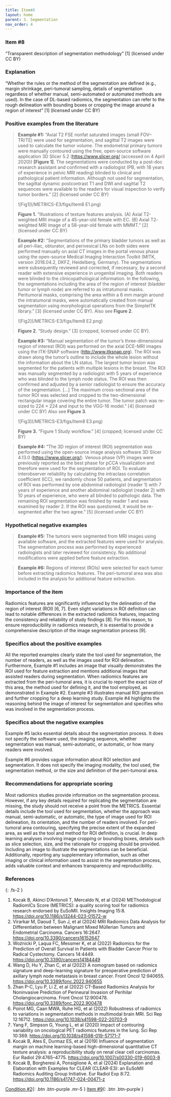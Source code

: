 ```yaml
---
title: Item#8
layout: home
parent: 3. Segmentation
nav_order: 4
---
```


### Item #8
“Transparent description of segmentation methodology” [1]  (licensed under CC BY)
### Explanation
“Whether the rules or the method of the segmentation are defined (e.g., margin shrinkage, peri-tumoral sampling, details of segmentation regardless of whether manual, semi-automated or automated methods are used). In the case of DL-based radiomics, the segmentation can refer to the rough delineation with bounding boxes or cropping the image around a region of interest” [1]  (licensed under CC BY)
### Positive examples from the literature
> **Example #1:** “Axial T2 FSE nonfat saturated images (small FOV–TR/TE) were used for segmentation, and sagittal T2 images were used to calculate the tumor volume. The endometrial primary tumors were manually contoured using the free, open-source software application 3D Slicer 5.2 (https://www.slicer.org/ (accessed on 4 April 2020)) **[Figure 1]**. The segmentations were conducted by a post-doc research assistant and confirmed with a radiologist (PB, with 18 years of experience in pelvic MRI reading) blinded to clinical and pathological patient information. Although not used for segmentation, the sagittal dynamic postcontrast T1 and DWI and sagittal T2 sequences were available to the readers for visual inspection to verify tumor borders.” [2] (licensed under CC BY)
>
>![Fig1](/METRICS-E3/figs/Item8 E1.png) 
>
> **Figure 1.** “Illustrations of texture features analysis. (A) Axial T2-weighted MRI image of a 45-year-old female with EC. (B) Axial T2- weighted MRI image of a 58-year-old female with MMMT.” [2] (licensed under CC BY)

> **Example #2:** “Segmentations of the primary bladder tumors as well as all peri-iliac, obturator, and perivesical LNs on both sides were performed manually on axial CT images in the portal venous phase using the open-source Medical Imaging Interaction Toolkit (MITK, version 2018.04.2, DKFZ, Heidelberg, Germany). The segmentations were subsequently reviewed and corrected, if necessary, by a second reader with extensive experience in urogenital imaging. Both readers were blinded to the clinicopathological information. In the following, the segmentations including the area of the region of interest (bladder tumor or lymph node) are referred to as intratumoral masks. Peritumoral masks, comprising the area within a 6 mm margin around the intratumoral masks, were automatically created from manual segmentation using morphological operations from the SimpleITK library.”  [3] (licensed under CC BY). 
Also see **Figure 2**.
>
>![Fig2](/METRICS-E3/figs/Item8 E2.png) 
> 
> **Figure 2**. “Study design.” [3] (cropped, licensed under CC BY).

> **Example #3:** “Manual segmentation of the tumor’s three-dimensional region of interest (ROI) was performed on the axial DCE-MRI images using the ITK-SNAP software (http://www.itksnap.org). The ROI was drawn along the tumor’s outline to include the whole lesion without the information about the LN status. The largest tumor lesion was segmented for the patients with multiple lesions in the breast. The ROI was manually segmented by a radiologist with 5 years of experience who was blinded to the lymph node status. The ROI was then confirmed and adjusted by a senior radiologist to ensure the accuracy of the segmentation. […] The maximum cross-sectional area of the tumor ROI was selected and cropped to the two-dimensional rectangular image covering the entire tumor. The tumor patch was re-sized to 224 × 224 and input to the VGG-16 model.” [4]  (licensed under CC BY)
Also see **Figure 3**.
>
>![Fig3](/METRICS-E3/figs/Item8 E3.png) 
>
> **Figure 3.** “Figure 1 Study workflow.” [4]  (cropped; licensed under CC BY)

> **Example #4:** “The 3D region of interest (ROI) segmentation was performed using the open-source image analysis software 3D Slicer 4.13.0 (https://www.slicer.org/). Venous phase (VP) images were previously reported as the best phase for pCCA visualization and therefore were used for the segmentation of ROI. To evaluate interobserver reliability by calculating the intraclass correlation coefficient (ICC), we randomly chose 50 patients, and segmentation of ROI was performed by one abdominal radiologist (reader 1) with 7 years of experience and another abdominal radiologist (reader 2) with 10 years of experience, who were all blinded to pathologic data. The remaining ROI segmentation was finished by reader 1 and was examined by reader 2. If the ROI was questioned, it would be re-segmented after the two agree.” [5] (licensed under CC BY)

### Hypothetical negative examples
> **Example #5:** The tumors were segmented from MRI images using available software, and the extracted features were used for analysis. The segmentation process was performed by experienced radiologists and later reviewed for consistency. No additional modifications were applied before feature extraction.

> **Example #6:** Regions of interest (ROIs) were selected for each tumor before extracting radiomics features. The peri-tumoral area was also included in the analysis for additional feature extraction.

### Importance of the item 
Radiomics features are significantly influenced by the delineation of the region of interest (ROI) [6, 7]. Even slight variations in ROI definition can lead to notable differences in the extracted radiomics features, impacting the consistency and reliability of study findings [8]. For this reason, to ensure reproducibility in radiomics research, it is essential to provide a comprehensive description of the image segmentation process [9]. 

### Specifics about the positive examples
All the reported examples clearly state the tool used for segmentation, the number of readers, as well as the images used for ROI delineation. Furthermore, Example #1 includes an image that visually demonstrates the ROI used for feature extraction and mentions additional images that assisted readers during segmentation. When radiomics features are extracted from the peri-tumoral area, it is crucial to report the exact size of this area, the method used for defining it, and the tool employed, as demonstrated in Example #2. Example #3 illustrates manual ROI generation and further cropping for a deep learning study. Example #4 highlights the reasoning behind the image of interest for segmentation and specifies who was involved in the segmentation process. 

### Specifics about the negative examples
Example #5 lacks essential details about the segmentation process. It does not specify the software used, the imaging sequence, whether segmentation was manual, semi-automatic, or automatic, or how many readers were involved. 

Example #6 provides vague information about ROI selection and segmentation. It does not specify the imaging modality, the tool used, the segmentation method, or the size and definition of the peri-tumoral area.

### Recommendations for appropriate scoring
Most radiomics studies provide information on the segmentation process. However, if any key details required for replicating the segmentation are missing, the study should not receive a point from the METRICS. Essential details include the tool used for segmentation, whether the approach was manual, semi-automatic, or automatic, the type of image used for ROI delineation, its orientation, and the number of readers involved. For peri-tumoral area contouring, specifying the precise extent of the expanded area, as well as the tool and method for ROI definition, is crucial. In deep learning analyses involving image cropping or bounding boxes, details such as slice selection, size, and the rationale for cropping should be provided. Including an image to illustrate the segmentations can be beneficial. Additionally, reporting any supplementary information, such as other imaging or clinical information used to assist in the segmentation process, adds valuable context and enhances transparency and reproducibility.

### References

{: .fs-2 }

1. 	Kocak B, Akinci D’Antonoli T, Mercaldo N, et al (2024) METhodological RadiomICs Score (METRICS): a quality scoring tool for radiomics research endorsed by EuSoMII. Insights Imaging 15:8. https://doi.org/10.1186/s13244-023-01572-w
2. 	Virarkar M, Daoud T, Sun J, et al (2024) MRI Radiomics Data Analysis for Differentiation between Malignant Mixed Müllerian Tumors and Endometrial Carcinoma. Cancers 16:2647. https://doi.org/10.3390/cancers16152647
3. 	Woźnicki P, Laqua FC, Messmer K, et al (2022) Radiomics for the Prediction of Overall Survival in Patients with Bladder Cancer Prior to Radical Cystectomy. Cancers 14:4449. https://doi.org/10.3390/cancers14184449
4. 	Wang D, Hu Y, Zhan C, et al (2022) A nomogram based on radiomics signature and deep-learning signature for preoperative prediction of axillary lymph node metastasis in breast cancer. Front Oncol 12:940655. https://doi.org/10.3389/fonc.2022.940655
5. 	Zhan P-C, Lyu P, Li Z, et al (2022) CT-Based Radiomics Analysis for Noninvasive Prediction of Perineural Invasion of Perihilar Cholangiocarcinoma. Front Oncol 12:900478. https://doi.org/10.3389/fonc.2022.900478
6. 	Poirot MG, Caan MWA, Ruhe HG, et al (2022) Robustness of radiomics to variations in segmentation methods in multimodal brain MRI. Sci Rep 12:16712. https://doi.org/10.1038/s41598-022-20703-9
7. 	Yang F, Simpson G, Young L, et al (2020) Impact of contouring variability on oncological PET radiomics features in the lung. Sci Rep 10:369. https://doi.org/10.1038/s41598-019-57171-7
8. 	Kocak B, Ates E, Durmaz ES, et al (2019) Influence of segmentation margin on machine learning-based high-dimensional quantitative CT texture analysis: a reproducibility study on renal clear cell carcinomas. Eur Radiol 29:4765–4775. https://doi.org/10.1007/s00330-019-6003-8
9. 	Kocak B, Borgheresi A, Ponsiglione A, et al (2024) Explanation and Elaboration with Examples for CLEAR (CLEAR-E3): an EuSoMII Radiomics Auditing Group Initiative. Eur Radiol Exp 8:72. https://doi.org/10.1186/s41747-024-00471-z

[Condition #2](https://radiomic.github.io/METRICS-E3/docs/Segmentation%20(Con%201-2%20Item%208-10)/Condition%202.html){: .btn .btn-purple  .mr-5  }
[Item #9](https://radiomic.github.io/METRICS-E3/docs/Segmentation%20(Con%201-2%20Item%208-10)/Item%209.html){: .btn .btn-purple   }